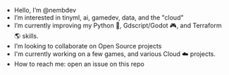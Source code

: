 - Hello, I’m @nembdev
- I’m interested in tinyml, ai, gamedev, data, and the "cloud"
- I’m currently improving my Python 🐍, Gdscript/Godot 🎮, and Terraform 🌎 skills.
- I’m looking to collaborate on Open Source projects
- I'm currently working on a few games, and various Cloud ☁️ projects.
- How to reach me: open an issue on this repo

<!---
nembdev/nembdev is a ✨ special ✨ repository because its `README.md` (this file) appears on your GitHub profile.
You can click the Preview link to take a look at your changes.
--->
